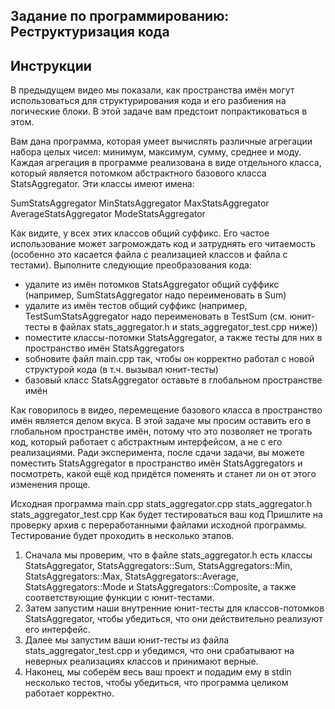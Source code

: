 ## Задание по программированию: Реструктуризация кода
## Инструкции

В предыдущем видео мы показали, как пространства имён могут использоваться для структурирования кода и его разбиения на логические блоки. В этой задаче вам предстоит попрактиковаться в этом.

Вам дана программа, которая умеет вычислять различные агрегации набора целых чисел: минимум, максимум, сумму, среднее и моду. Каждая агрегация в программе реализована в виде отдельного класса, который является потомком абстрактного базового класса StatsAggregator. Эти классы имеют имена:

SumStatsAggregator
MinStatsAggregator
MaxStatsAggregator
AverageStatsAggregator
ModeStatsAggregator

Как видите, у всех этих классов общий суффикс. Его частое использование может загромождать код и затруднять его читаемость (особенно это касается файла с реализацией классов и файла с тестами). Выполните следующие преобразования кода:

* удалите из имён потомков StatsAggregator общий суффикс (например, SumStatsAggregator надо переименовать в Sum)
* удалите из имён тестов общий суффикс (например, TestSumStatsAggregator надо переименовать в TestSum (см. юнит-тесты в файлах stats_aggregator.h и stats_aggregator_test.cpp ниже))
* поместите классы-потомки StatsAggregator, а также тесты для них в пространство имён StatsAggregators
* sобновите файл main.cpp так, чтобы он корректно работал с новой структурой кода (в т.ч. вызывал юнит-тесты)
* базовый класс StatsAggregator оставьте в глобальном пространстве имён

Как говорилось в видео, перемещение базового класса в пространство имён является делом вкуса. В этой задаче мы просим оставить его в глобальном пространстве имён, потому что это позволяет не трогать код, который работает с абстрактным интерфейсом, а не с его реализациями. Ради эксперимента, после сдачи задачи, вы можете поместить StatsAggregator в пространство имён StatsAggregators и посмотреть, какой ещё код придётся поменять и станет ли он от этого изменения проще.

Исходная программа
main.cpp
stats_aggregator.cpp
stats_aggregator.h
stats_aggregator_test.cpp
Как будет тестироваться ваш код
Пришлите на проверку архив с переработанными файлами исходной программы. Тестирование будет проходить в несколько этапов.

1. Сначала мы проверим, что в файле stats_aggregator.h есть классы StatsAggregator, StatsAggregators::Sum, StatsAggregators::Min, StatsAggregators::Max, StatsAggregators::Average, StatsAggregators::Mode и StatsAggregators::Composite, а также соответствующие функции с юнит-тестами.
2. Затем запустим наши внутренние юнит-тесты для классов-потомков StatsAggregator, чтобы убедиться, что они действительно реализуют его интерфейс.
3. Далее мы запустим ваши юнит-тесты из файла stats_aggregator_test.cpp и убедимся, что они срабатывают на неверных реализациях классов и принимают верные.
4. Наконец, мы соберём весь ваш проект и подадим ему в stdin несколько тестов, чтобы убедиться, что программа целиком работает корректно.
